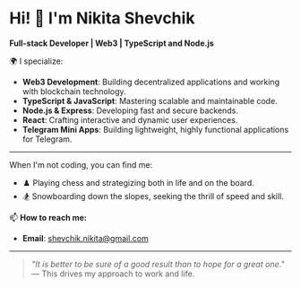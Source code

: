 # Hi! 👋 I'm Nikita Shevchik

**Full-stack Developer | Web3 | TypeScript and Node.js**

🌍 I specialize:
- **Web3 Development**: Building decentralized applications and working with blockchain technology.
- **TypeScript & JavaScript**: Mastering scalable and maintainable code.
- **Node.js & Express**: Developing fast and secure backends.
- **React**: Crafting interactive and dynamic user experiences.
- **Telegram Mini Apps**: Building lightweight, highly functional applications for Telegram.

---

When I'm not coding, you can find me:
- ♟️ Playing chess and strategizing both in life and on the board.
- 🏂 Snowboarding down the slopes, seeking the thrill of speed and skill.

📫 **How to reach me:**
- **Email**: [shevchik.nikita@gmail.com](mailto:shevchik.nikita@gmail.com)

---

> _"It is better to be sure of a good result than to hope for a great one."_  
> — This drives my approach to work and life.
